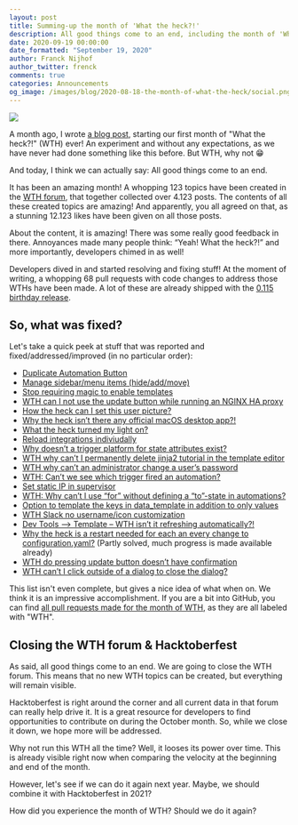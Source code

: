 ```yaml
---
layout: post
title: Summing-up the month of 'What the heck?!'
description: All good things come to an end, including the month of 'What the heck?!'. So, how was this first edition?
date: 2020-09-19 00:00:00
date_formatted: "September 19, 2020"
author: Franck Nijhof
author_twitter: frenck
comments: true
categories: Announcements
og_image: /images/blog/2020-08-18-the-month-of-what-the-heck/social.png
---
```


<a href='https://community.home-assistant.io/c/what-the-heck/52'><img src='/images/blog/2020-08-18-the-month-of-what-the-heck/social.png' class='no-shadow'></a>

A month ago, I wrote [a blog post][kickoff], starting our first month of
"What the heck?!" (WTH) ever! An experiment and without any expectations,
as we have never had done something like this before. But WTH, why not 😁

And today, I think we can actually say: All good things come to an end.

It has been an amazing month! A whopping 123 topics have been created in the
[WTH forum][forum], that together collected over 4.123 posts. The contents of
all these created topics are amazing! And apparently, you all agreed on that,
as a stunning 12.123 likes have been given on all those posts.

About the content, it is amazing! There was some really good feedback in there.
Annoyances made many people think: “Yeah! What the heck?!” and more importantly,
developers chimed in as well!

Developers dived in and started resolving and fixing stuff! At the moment
of writing, a whopping 68 pull requests with code changes to address those WTHs
have been made. A lot of these are already shipped with the [0.115 birthday
release][release].

## So, what was fixed?

Let's take a quick peek at stuff that was reported and fixed/addressed/improved
(in no particular order):

- [Duplicate Automation Button](https://community.home-assistant.io/t/duplicate-automation-button/219646)
- [Manage sidebar/menu items (hide/add/move)](https://community.home-assistant.io/t/manage-sidebar-menu-items-hide-add-move/219476)
- [Stop requiring magic to enable templates](https://community.home-assistant.io/t/stop-requiring-magic-to-enable-templates/219523)
- [WTH can I not use the update button while running an NGINX HA proxy](https://community.home-assistant.io/t/wth-can-i-not-use-the-update-button-while-running-an-nginx-ha-proxy/221061)
- [How the heck can I set this user picture?](https://community.home-assistant.io/t/how-the-heck-can-i-set-this-user-picture/219511)
- [Why the heck isn’t there any official macOS desktop app?!](https://community.home-assistant.io/t/why-the-heck-isnt-there-any-official-macos-desktop-app/221014)
- [What the heck turned my light on?](https://community.home-assistant.io/t/what-the-heck-turned-my-light-on/219488)
- [Reload integrations indiviudally](https://community.home-assistant.io/t/reload-integrations-indiviudally/220478)
- [Why doesn’t a trigger platform for state attributes exist?](https://community.home-assistant.io/t/why-doesnt-a-trigger-platform-for-state-attributes-exist/219651)
- [WTH why can’t I permanently delete jinja2 tutorial in the template editor](https://community.home-assistant.io/t/wth-why-cant-i-permanently-delete-jinja2-tutorial-in-the-template-editor/220486)
- [WTH why can’t an administrator change a user’s password](https://community.home-assistant.io/t/wth-why-cant-an-administrator-change-a-users-password/219971)
- [WTH: Can’t we see which trigger fired an automation?](https://community.home-assistant.io/t/wth-cant-we-see-which-trigger-fired-an-automation/220888)
- [Set static IP in supervisor](https://community.home-assistant.io/t/set-static-ip-in-supervisor/219780)
- [WTH: Why can’t I use “for” without defining a “to”-state in automations?](https://community.home-assistant.io/t/wth-why-can-t-i-use-for-without-defining-a-to-state-in-automations/222137)
- [Option to template the keys in data_template in addition to only values](https://community.home-assistant.io/t/option-to-template-the-keys-in-data-template-in-addition-to-only-values/219513)
- [WTH Slack no username/icon customization](https://community.home-assistant.io/t/wth-slack-no-username-icon-customization/220227)
- [Dev Tools –> Template – WTH isn’t it refreshing automatically?!](https://community.home-assistant.io/t/dev-tools-template-wth-isnt-it-refreshing-automatically/219542)
- [Why the heck is a restart needed for each an every change to configuration.yaml?](https://community.home-assistant.io/t/why-the-heck-is-a-restart-needed-for-each-an-every-change-to-configuration-yaml/219630) (Partly solved, much progress is made available already)
- [WTH do pressing update button doesn’t have confirmation](https://community.home-assistant.io/t/wth-do-pressing-update-button-doesnt-have-confirmation/219628)
- [WTH can’t I click outside of a dialog to close the dialog?](https://community.home-assistant.io/t/wth-cant-i-click-outside-of-a-dialog-to-close-the-dialog/222756)

This list isn't even complete, but gives a nice idea of what when on. We think
it is an impressive accomplishment. If you are a bit into GitHub, you can find
[all pull requests made for the month of WTH][prs], as they are all labeled
with "WTH".

## Closing the WTH forum & Hacktoberfest

As said, all good things come to an end. We are going to close the WTH forum.
This means that no new WTH topics can be created, but everything will remain
visible.

Hacktoberfest is right around the corner and all current data in that forum
can really help drive it. It is a great resource for developers to find
opportunities to contribute on during the October month. So, while we close
it down, we hope more will be addressed.

Why not run this WTH all the time? Well, it looses its power over time. This is
already visible right now when comparing the velocity at the beginning and end
of the month.

However, let's see if we can do it again next year. Maybe, we should combine
it with Hacktoberfest in 2021?

How did you experience the month of WTH? Should we do it again?

[forum]: https://community.home-assistant.io/c/what-the-heck/52
[hacktoberfest]: https://hacktoberfest.digitalocean.com
[kickoff]: /blog/2020/08/18/the-month-of-what-the-heck/
[prs]: https://github.com/search?o=desc&q=org%3Ahome-assistant+label%3AWTH+is%3Apr&s=created&type=Issues
[release]: /blog/2020/09/17/release-115/
